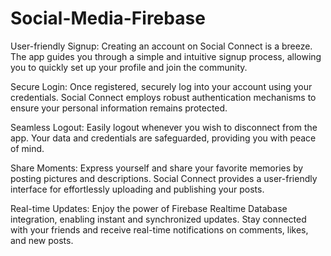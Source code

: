 # Social-Media-Firebase
User-friendly Signup: Creating an account on Social Connect is a breeze. The app guides you through a simple and intuitive signup process, allowing you to quickly set up your profile and join the community.

Secure Login: Once registered, securely log into your account using your credentials. Social Connect employs robust authentication mechanisms to ensure your personal information remains protected.

Seamless Logout: Easily logout whenever you wish to disconnect from the app. Your data and credentials are safeguarded, providing you with peace of mind.

Share Moments: Express yourself and share your favorite memories by posting pictures and descriptions. Social Connect provides a user-friendly interface for effortlessly uploading and publishing your posts.

Real-time Updates: Enjoy the power of Firebase Realtime Database integration, enabling instant and synchronized updates. Stay connected with your friends and receive real-time notifications on comments, likes, and new posts.
